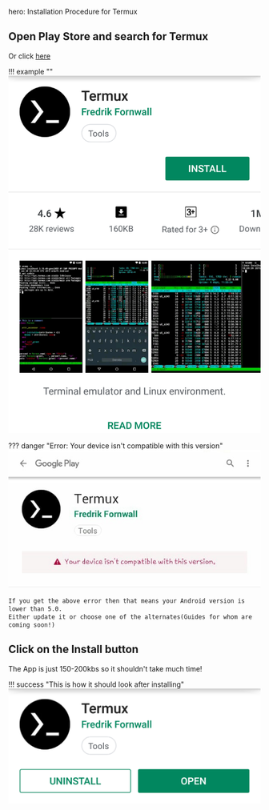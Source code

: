 hero: Installation Procedure for Termux


## **Open Play Store and search for Termux**
Or click [here](https://play.google.com/store/apps/details?id=com.termux)

!!! example ""
    ![Termux Example - Home Page](../images/termux_main_page.png)

??? danger "Error: Your device isn't compatible with this version"
    ![App Not Available](../images/termux_version_unavailable.jpg)

    If you get the above error then that means your Android version is lower than 5.0.
    Either update it or choose one of the alternates(Guides for whom are coming soon!)

## **Click on the Install button**
The App is just 150-200kbs so it shouldn't take much time!

!!! success "This is how it should look after installing"
    ![Termux Example - Installed Successfully](../images/termux_installed.png)
